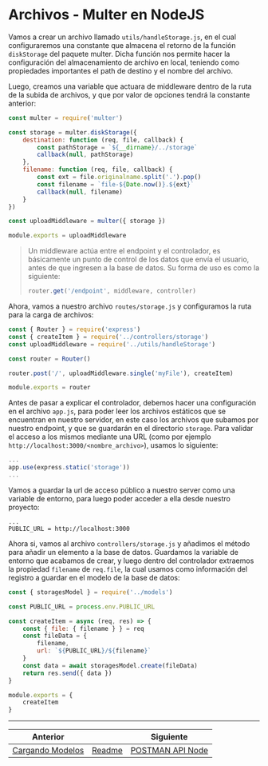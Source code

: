 # Archivos - Multer en NodeJS

Vamos a crear un archivo llamado `utils/handleStorage.js`, en el cual configuraremos una constante que almacena el retorno de la función `diskStorage` del paquete multer. Dicha función nos permite hacer la configuración del almacenamiento de archivo en local, teniendo como propiedades importantes el path de destino y el nombre del archivo.

Luego, creamos una variable que actuara de middleware dentro de la ruta de la subida de archivos, y que por valor de opciones tendrá la constante anterior:

```js
const multer = require('multer')

const storage = multer.diskStorage({
    destination: function (req, file, callback) {
        const pathStorage = `${__dirname}/../storage`
        callback(null, pathStorage)
    },
    filename: function (req, file, callback) {
        const ext = file.originalname.split('.').pop()
        const filename = `file-${Date.now()}.${ext}`
        callback(null, filename)
    }
})

const uploadMiddleware = multer({ storage })

module.exports = uploadMiddleware
```

> Un middleware actúa entre el endpoint y el controlador, es básicamente un punto de control de los datos que envía el usuario, antes de que ingresen a la base de datos. Su forma de uso es como la siguiente:
>
> ```js
> router.get('/endpoint', middleware, controller)
> ```

Ahora, vamos a nuestro archivo `routes/storage.js` y configuramos la ruta para la carga de archivos:

```js
const { Router } = require('express')
const { createItem } = require('../controllers/storage')
const uploadMiddleware = require('../utils/handleStorage')

const router = Router()

router.post('/', uploadMiddleware.single('myFile'), createItem)

module.exports = router
```

Antes de pasar a explicar el controlador, debemos hacer una configuración en el archivo `app.js`, para poder leer los archivos estáticos que se encuentran en nuestro servidor, en este caso los archivos que subamos por nuestro endpoint, y que se guardarán en el directorio `storage`. Para validar el acceso a los mismos mediante una URL (como por ejemplo `http://localhost:3000/<nombre_archivo>`), usamos lo siguiente:

```js
...
app.use(express.static('storage'))
...
```

Vamos a guardar la url de acceso público a nuestro server como una variable de entorno, para luego poder acceder a ella desde nuestro proyecto:

```.env
...
PUBLIC_URL = http://localhost:3000
```

Ahora si, vamos al archivo `controllers/storage.js` y añadimos el método para añadir un elemento a la base de datos. Guardamos la variable de entorno que acabamos de crear, y luego dentro del controlador extraemos la propiedad `filename` de `req.file`, la cual usamos como información del registro a guardar en el modelo de la base de datos:

```js
const { storagesModel } = require('../models')

const PUBLIC_URL = process.env.PUBLIC_URL

const createItem = async (req, res) => {
    const { file: { filename } } = req
    const fileData = {
        filename,
        url: `${PUBLIC_URL}/${filename}`
    }
    const data = await storagesModel.create(fileData)
    return res.send({ data })
}

module.exports = {
    createItem
}
```

___
| Anterior                                   |                        | Siguiente                                  |
| ------------------------------------------ | ---------------------- | ------------------------------------------ |
| [Cargando Modelos](07_Cargando_Modelos.md) | [Readme](../README.md) | [POSTMAN API Node](09_POSTMAN_API_Node.md) |
